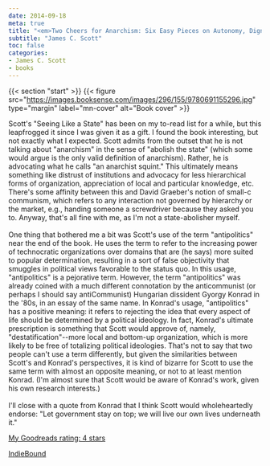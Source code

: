 ```yaml
---
date: 2014-09-18
meta: true
title: "<em>Two Cheers for Anarchism: Six Easy Pieces on Autonomy, Dignity and Meaningful Work and Play</em>"
subtitle: "James C. Scott"
toc: false
categories:
- James C. Scott
- books
---
```


{{< section "start" >}}
{{< figure src="https://images.booksense.com/images/296/155/9780691155296.jpg" type="margin" label="mn-cover" alt="Book cover" >}}

Scott's "Seeing Like a State" has been on my to-read list for a while, but this leapfrogged it since I was given it as a gift. I found the book interesting, but not exactly what I expected. Scott admits from the outset that he is not talking about "anarchism" in the sense of "abolish the state" (which some would argue is the only valid definition of anarchism). Rather, he is advocating what he calls "an anarchist squint." This ultimately means something like distrust of institutions and advocacy for less hierarchical forms of organization, appreciation of local and particular knowledge, etc. There's some affinity between this and David Graeber's notion of small-c communism, which refers to any interaction not governed by hierarchy or the market, e.g., handing someone a screwdriver because they asked you to. Anyway, that's all fine with me, as I'm not a state-abolisher myself.<br /><br />One thing that bothered me a bit was Scott's use of the term "antipolitics" near the end of the book. He uses the term to refer to the increasing power of technocratic organizations over domains that are (he says) more suited to popular determination, resulting in a sort of false objectivity that smuggles in political views favorable to the status quo. In this usage, "antipolitics" is a pejorative term. However, the term "antipolitics" was already coined with a much different connotation by the anticommunist (or perhaps I should say antiCommunist) Hungarian dissident Gyorgy Konrad in the '80s, in an essay of the same name. In Konrad's usage, "antipolitics" has a positive meaning: it refers to rejecting the idea that every aspect of life should be determined by a political ideology. In fact, Konrad's ultimate prescription is something that Scott would approve of, namely, "destatification"--more local and bottom-up organization, which is more likely to be free of totalizing political ideologies. That's not to say that two people can't use a term differently, but given the similarities between Scott's and Konrad's perspectives, it is kind of bizarre for Scott to use the same term with almost an opposite meaning, or not to at least mention Konrad. (I'm almost sure that Scott would be aware of Konrad's work, given his own research interests.)<br /><br />I'll close with a quote from Konrad that I think Scott would wholeheartedly endorse: "Let government stay on top; we will live our own lives underneath it." 

[My Goodreads rating: 4 stars](https://www.goodreads.com/review/show/1048776880)  

[IndieBound](https://www.indiebound.org/book/9780691155296)
